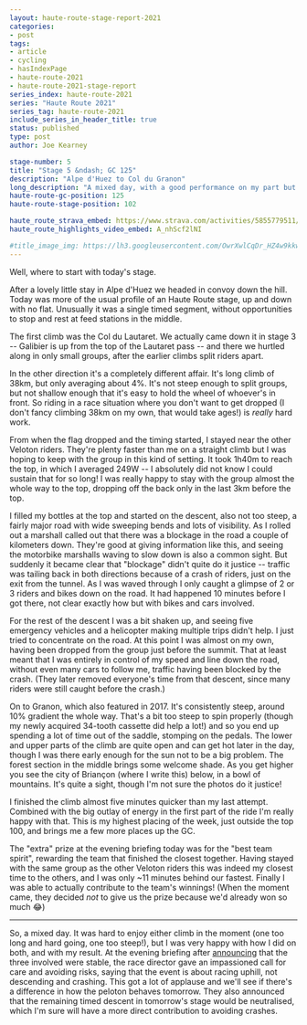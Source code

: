 ```yaml
---
layout: haute-route-stage-report-2021
categories:
- post
tags:
- article
- cycling
- hasIndexPage
- haute-route-2021
- haute-route-2021-stage-report
series_index: haute-route-2021
series: "Haute Route 2021"
series_tag: haute-route-2021
include_series_in_header_title: true
status: published
type: post
author: Joe Kearney

stage-number: 5
title: "Stage 5 &ndash; GC 125"
description: "Alpe d'Huez to Col du Granon"
long_description: "A mixed day, with a good performance on my part but a heavy crash in the pack."
haute-route-gc-position: 125
haute-route-stage-position: 102

haute_route_strava_embed: https://www.strava.com/activities/5855779511/embed/2b8d7e7417a94b4befb54f38b72df0d4b7db89bc
haute_route_highlights_video_embed: A_nhScf2lNI

#title_image_img: https://lh3.googleusercontent.com/OwrXwlCqDr_HZ4w9kkw6RF0tiRyChtNTL_z1ESwAVF11m9n6VQGi6-wn054tPEcx0XSmD3EDXcT8Wo1ZWBXZcJSOTGzI7Ut2C4-vPuwR2oWRAish0JsxNDQvRnHWw8kM1yfnD13pjz8=w960-h540
---
```


Well, where to start with today's stage.

After a lovely little stay in Alpe d'Huez we headed in convoy down the hill. Today was more of the usual profile of an Haute Route stage, up and down with no flat. Unusually it was a single timed segment, without opportunities to stop and rest at feed stations in the middle.

The first climb was the Col du Lautaret. We actually came down it in stage 3 -- Galibier is up from the top of the Lautaret pass -- and there we hurtled along in only small groups, after the earlier climbs split riders apart.

In the other direction it's a completely different affair. It's long climb of 38km, but only averaging about 4%. It's not steep enough to split groups, but not shallow enough that it's easy to hold the wheel of whoever's in front. So riding in a race situation where you don't want to get dropped (I don't fancy climbing 38km on my own, that would take ages!) is _really_ hard work.

From when the flag dropped and the timing started, I stayed near the other Veloton riders. They're plenty faster than me on a straight climb but I was hoping to keep with the group in this kind of setting. It took 1h40m to reach the top, in which I averaged 249W -- I absolutely did not know I could sustain that for so long! I was really happy to stay with the group almost the whole way to the top, dropping off the back only in the last 3km before the top.

I filled my bottles at the top and started on the descent, also not too steep, a fairly major road with wide sweeping bends and lots of visibility. As I rolled out a marshall called out that there was a blockage in the road a couple of kilometers down. They're good at giving information like this, and seeing the motorbike marshalls waving to slow down is also a common sight. But suddenly it became clear that "blockage" didn't quite do it justice -- traffic was tailing back in both directions because of a crash of riders, just on the exit from the tunnel. As I was waved through I only caught a glimpse of 2 or 3 riders and bikes down on the road. It had happened 10 minutes before I got there, not clear exactly how but with bikes and cars involved.

For the rest of the descent I was a bit shaken up, and seeing five emergency vehicles and a helicopter making multiple trips didn't help. I just tried to concentrate on the road. At this point I was almost on my own, having been dropped from the group just before the summit. That at least meant that I was entirely in control of my speed and line down the road, without even many cars to follow me, traffic having been blocked by the crash. (They later removed everyone's time from that descent, since many riders were still caught before the crash.)

On to Granon, which also featured in 2017. It's consistently steep, around 10% gradient the whole way. That's a bit too steep to spin properly (though my newly acquired 34-tooth cassette did help a lot!) and so you end up spending a lot of time out of the saddle, stomping on the pedals. The lower and upper parts of the climb are quite open and can get hot later in the day, though I was there early enough for the sun not to be a big problem. The forest section in the middle brings some welcome shade. As you get higher you see the city of Briançon (where I write this) below, in a bowl of mountains. It's quite a sight, though I'm not sure the photos do it justice!

I finished the climb almost five minutes quicker than my last attempt. Combined with the big outlay of energy in the first part of the ride I'm really happy with that. This is my highest placing of the week, just outside the top 100, and brings me a few more places up the GC.

The "extra" prize at the evening briefing today was for the "best team spirit", rewarding the team that finished the closest together. Having stayed with the same group as the other Veloton riders this was indeed my closest time to the others, and I was only ~11 minutes behind our fastest. Finally I was able to actually contribute to the team's winnings! (When the moment came, they decided _not_ to give us the prize because we'd already won so much 😂)

***

So, a mixed day. It was hard to enjoy either climb in the moment (one too long and hard going, one too steep!), but I was very happy with how I did on both, and with my result. At the evening briefing after [announcing](https://email.hauteroute.org/haute-route-alps-stage-five) that the three involved were stable, the race director gave an impassioned call for care and avoiding risks, saying that the event is about racing uphill, not descending and crashing. This got a lot of applause and we'll see if there's a difference in how the peloton behaves tomorrow. They also announced that the remaining timed descent in tomorrow's stage would be neutralised, which I'm sure will have a more direct contribution to avoiding crashes.
